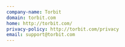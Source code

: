 ```yaml
---
company-name: Torbit
domain: torbit.com
home: http://torbit.com/
privacy-policy: http://torbit.com/privacy
email: support@torbit.com
---
```




